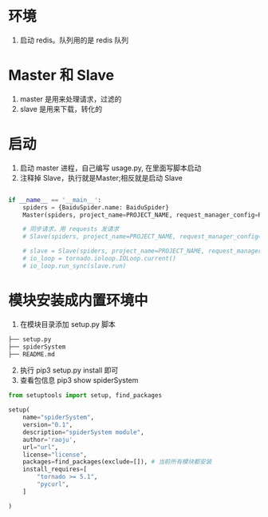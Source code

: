 # 环境
1. 启动 redis。队列用的是 redis 队列

# Master 和 Slave
1. master 是用来处理请求，过滤的
2. slave 是用来下载，转化的

# 启动
1. 启动 master 进程，自己编写 usage.py, 在里面写脚本启动
2. 注释掉 Slave，执行就是Master;相反就是启动 Slave
```python

if __name__ == '__main__':
    spiders = {BaiduSpider.name: BaiduSpider}
    Master(spiders, project_name=PROJECT_NAME, request_manager_config=REQUEST_MANAGER_CONFIG).run()

    # 同步请求，用 requests 发请求
    # Slave(spiders, project_name=PROJECT_NAME, request_manager_config=REQUEST_MANAGER_CONFIG).run()

    # slave = Slave(spiders, project_name=PROJECT_NAME, request_manager_config=REQUEST_MANAGER_CONFIG)
    # io_loop = tornado.ioloop.IOLoop.current()
    # io_loop.run_sync(slave.run)

```

# 模块安装成内置环境中
1. 在模块目录添加 setup.py 脚本
```txt
├── setup.py
├── spiderSystem
├── README.md

```
2. 执行 pip3 setup.py install 即可
3. 查看包信息 pip3 show spiderSystem
```python
from setuptools import setup, find_packages

setup(
    name="spiderSystem",
    version="0.1",
    description="spiderSystem module",
    author='raoju',
    url="url",
    license="license",
    packages=find_packages(exclude=[]), # 当前所有模块都安装
    install_requires=[
        "tornado >= 5.1",
        "pycurl",
    ]

)

```

